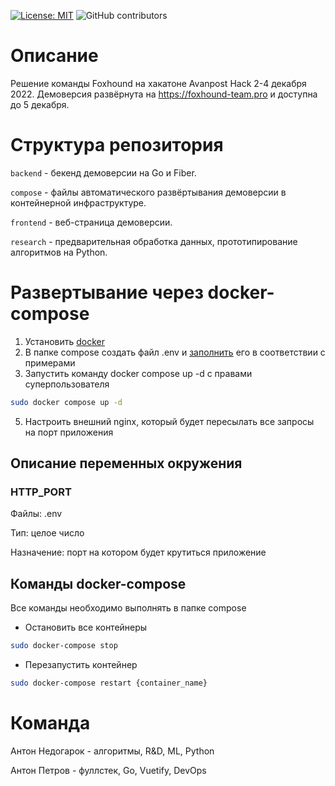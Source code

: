 [![License: MIT](https://img.shields.io/badge/License-MIT-yellow.svg)](https://opensource.org/licenses/MIT)
![GitHub contributors](https://img.shields.io/github/contributors/Ornstein89/AvanpostHack_2022)

# Описание

Решение команды Foxhound на хакатоне Avanpost Hack 2-4 декабря 2022. Демоверсия развёрнута на https://foxhound-team.pro и доступна до 5 декабря.

# Структура репозитория

`backend` - бекенд демоверсии на Go и Fiber.

`compose` - файлы автоматического развёртывания демоверсии в контейнерной инфраструктуре.

`frontend` - веб-страница демоверсии.

`research` - предварительная обработка данных, прототипирование алгоритмов на Python.

# Развертывание через docker-compose
1. Установить [docker](https://docs.docker.com/engine/install/ubuntu/)
2. В папке compose создать файл .env и [заполнить](#описание-переменных-окружения) его в соответствии с примерами
3. Запустить команду docker compose up -d с правами суперпользователя
```bash
sudo docker compose up -d
```
5. Настроить внешний nginx, который будет пересылать все запросы на порт приложения

## Описание переменных окружения

### HTTP_PORT
Файлы: .env

Тип: целое число

Назначение: порт на котором будет крутиться приложение


## Команды docker-compose 
Все команды необходимо выполнять в папке compose
- Остановить все контейнеры
```bash
sudo docker-compose stop
```
- Перезапустить контейнер
```bash
sudo docker-compose restart {container_name}
```

# Команда

Антон Недогарок - алгоритмы, R&D, ML, Python
  
Антон Петров - фуллстек, Go, Vuetify, DevOps
